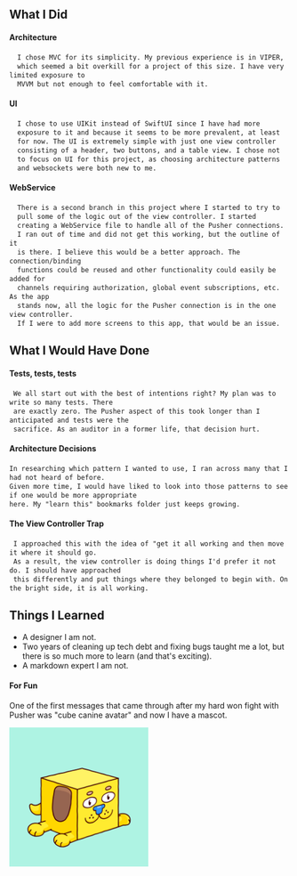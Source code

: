 ## What I Did

#### Architecture
      I chose MVC for its simplicity. My previous experience is in VIPER, 
      which seemed a bit overkill for a project of this size. I have very limited exposure to 
      MVVM but not enough to feel comfortable with it.
      
 #### UI
      I chose to use UIKit instead of SwiftUI since I have had more 
      exposure to it and because it seems to be more prevalent, at least 
      for now. The UI is extremely simple with just one view controller 
      consisting of a header, two buttons, and a table view. I chose not
      to focus on UI for this project, as choosing architecture patterns
      and websockets were both new to me. 
      
 #### WebService
      There is a second branch in this project where I started to try to
      pull some of the logic out of the view controller. I started 
      creating a WebService file to handle all of the Pusher connections.
      I ran out of time and did not get this working, but the outline of it
      is there. I believe this would be a better approach. The connection/binding
      functions could be reused and other functionality could easily be added for
      channels requiring authorization, global event subscriptions, etc. As the app
      stands now, all the logic for the Pusher connection is in the one view controller.
      If I were to add more screens to this app, that would be an issue. 
      


## What I Would Have Done

#### Tests, tests, tests
     We all start out with the best of intentions right? My plan was to write so many tests. There
     are exactly zero. The Pusher aspect of this took longer than I anticipated and tests were the
     sacrifice. As an auditor in a former life, that decision hurt.
     
#### Architecture Decisions
    In researching which pattern I wanted to use, I ran across many that I had not heard of before.
    Given more time, I would have liked to look into those patterns to see if one would be more appropriate
    here. My "learn this" bookmarks folder just keeps growing. 
    
#### The View Controller Trap
     I approached this with the idea of "get it all working and then move it where it should go.
     As a result, the view controller is doing things I'd prefer it not do. I should have approached
     this differently and put things where they belonged to begin with. On the bright side, it is all working. 


## Things I Learned

* A designer I am not. 
* Two years of cleaning up tech debt and fixing bugs taught me a lot, but there is so much more to learn (and that's exciting).
* A markdown expert I am not.

#### For Fun

One of the first messages that came through after my hard won fight with Pusher was "cube canine avatar" and now I have a mascot.

<img src="https://github.com/jessharrison83/CraveRetailTakeHome/blob/main/CraveRetailPusherTakeHome/fc3ef9118573909.608ba6c97bd43.gif" width="250" height="250" />
